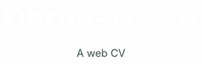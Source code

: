 # Dhruv-Tiwari
A web CV
<!DOCTYPE html>

<html>

<head>
    <link href="https://fonts.googleapis.com/css2?family=Abril+Fatface&display=swap" rel="stylesheet">
    <link href="https://fonts.googleapis.com/css2?family=Indie+Flower&display=swap" rel="stylesheet">
    <link href="https://fonts.googleapis.com/css2?family=Play:wght@700&display=swap" rel="stylesheet">
    <meta charset="utf-8">
    <title>Dhruv Tiwari</title>
    <style>
        .Heading-Part {
        background-color: #747474;
        padding-top: 50px;
        padding-bottom: 30px;
        position: relative
        }
        
        .Infos-Part {
        padding-top: 20px;
        padding-bottom: 10px;
        background-color: black;
        }
        
        .Links-Panel {
        background-color: #020202;
        padding: 15px 0 10px;
        }

        body {
        margin: 0;
        text-align: center;
        font-family: 'Merriweather', serif;
        font-size: 1.5em;
        color:#40514e
        }
        
        .Info{
        margin-bottom: 60px;
        }
    
        h1 {
        margin: 0;
        margin-top: 40px auto 0 auto;
        font-family: 'Abril Fatface', cursive;
        font-size: 70px;
        color: #ffffff;
        }

        h2 {
        font-family: 'Play', sans-serif;
        font-size: 30px;
        color: #ffffff;
        font-weight: bold;
        }

        .introduction{
        font-family: 'Indie Flower', cursive;
        width: 40%;
        margin:5px auto 5px auto;
        line-height:2;
        }

        .profile-image{
        width:13%;
        }

        .Specialities {
        width: 50%;
        font-family: 'Indie Flower', cursive;
        margin: 100px auto 100px auto ;
        text-align: center;
        }

        a:hover{
        color:#eaf6f6
        }

        a {
        font-size: 1rem;
        color:#1cdae0;
        font-family: 'Franklin Gothic Medium', 'Arial Narrow', Arial, sans-serif;
        text-decoration: none;
        padding: 5px 10px 5px 10px;
        }
    </style>
    
</head>

<body>
    <div class="Heading-Part">
        <h1> I'm Dhruv Tiwari</h1>
        <h2>A Programmer<br>(in learning)<h2>
    </div>

    <div class="Infos-Part">
        <div class="Info">
            <img class="profile-image" src="images/profile.png" alt="Profile-image">
            <h2>Hello People</h2>
            <p class="introduction">I'm Dhruv Tiwari, a student at Manipal University Jaipur, currently pursuing Data Science Engineering. I love doing Maths while listening to music.</p>
        </div>

        <div class="Specialities">
            <h2 id="SKILLS">SKILLS</h2>
            <p >Being a fresher, I haven't acquired any particular coding skill-set, but I surely know the basics to languages like C, C++, Javascript and Python.</p>
        </div>
    </div>

    <div class="Links-Panel">
        <a href="https://twitter.com/DhruvT9">Twitter</a>
        <a href="https://www.linkedin.com/in/dhruv-tiwari-9b417122b/">LinkedIn</a>
        <a href="https://github.com/TheLostUchiha">Github</a>
    </div>

</body>

</html>
